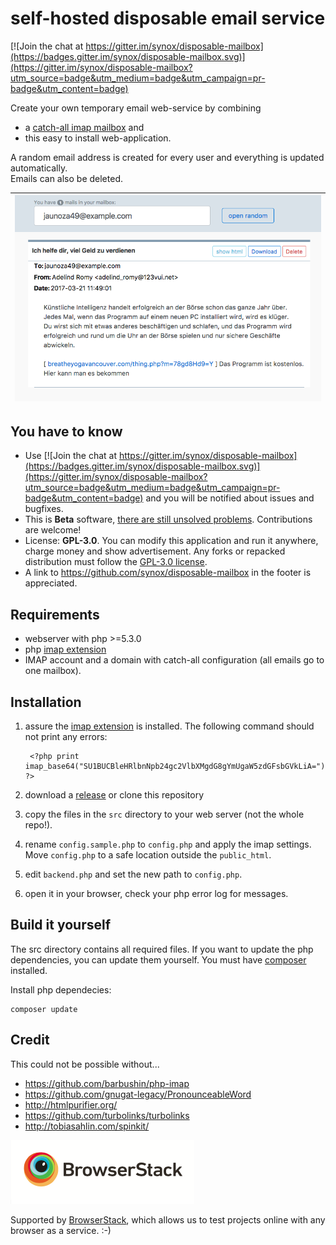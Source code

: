 # self-hosted disposable email service
[![Join the chat at https://gitter.im/synox/disposable-mailbox](https://badges.gitter.im/synox/disposable-mailbox.svg)](https://gitter.im/synox/disposable-mailbox?utm_source=badge&utm_medium=badge&utm_campaign=pr-badge&utm_content=badge)

Create your own temporary email web-service by combining 
  * a [catch-all imap mailbox](https://www.google.ch/search?q=how+to+setup+catch-all+imap+mailbox) and 
  * this easy to install web-application. 

A random email address is created for every user and everything is updated automatically.  
Emails can also be deleted. 


| ![Screenshot](screenshot.png)        | 
| ------------- | 


## You have to know

* Use [![Join the chat at https://gitter.im/synox/disposable-mailbox](https://badges.gitter.im/synox/disposable-mailbox.svg)](https://gitter.im/synox/disposable-mailbox?utm_source=badge&utm_medium=badge&utm_campaign=pr-badge&utm_content=badge) and you will be notified about issues and bugfixes.  
* This is **Beta** software, [there are still unsolved problems](https://github.com/synox/disposable-mailbox/issues). Contributions are welcome!
* License: **GPL-3.0**. You can modify this application and run it anywhere, charge money and show advertisement. Any forks or repacked distribution must follow the [GPL-3.0 license](https://opensource.org/licenses/GPL-3.0).  
* A link to https://github.com/synox/disposable-mailbox in the footer is appreciated.  


## Requirements

* webserver with php >=5.3.0
* php [imap extension](http://php.net/manual/book.imap.php)
* IMAP account and a domain with catch-all configuration (all emails go to one mailbox). 

## Installation

1. assure the [imap extension](http://php.net/manual/book.imap.php) is installed. The following command should not print any errors:

        <?php print imap_base64("SU1BUCBleHRlbnNpb24gc2VlbXMgdG8gYmUgaW5zdGFsbGVkLiA="); ?>

2. download a [release](https://github.com/synox/disposable-mailbox/releases) or clone this repository
3. copy the files in the `src` directory to your web server (not the whole repo!).
4. rename `config.sample.php` to `config.php` and apply the imap settings. Move `config.php` to a safe location outside the `public_html`.
5. edit `backend.php` and set the new path to `config.php`.
6. open it in your browser, check your php error log for messages. 


## Build it yourself
The src directory contains all required files. If you want to update the php dependencies, you can update them yourself.  You must have [composer](https://getcomposer.org/download/) installed. 


Install php dependecies:

    composer update

## Credit

This could not be possible without...

 * https://github.com/barbushin/php-imap
 * https://github.com/gnugat-legacy/PronounceableWord
 * http://htmlpurifier.org/
 * https://github.com/turbolinks/turbolinks
 * http://tobiasahlin.com/spinkit/

[![BrowserStack](browserstack.png)](https://www.browserstack.com/)

Supported by [BrowserStack](https://www.browserstack.com/), which allows us to test projects online with any browser as a service. :-) 
